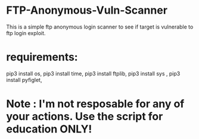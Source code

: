 # FTP-Anonymous-Vuln-Scanner
This is a simple ftp anonymous login scanner to see if target is vulnerable to ftp login exploit.
# requirements:
pip3 install os,
pip3 install time,
pip3 install ftplib,
pip3 install sys ,
pip3 install pyfiglet,

# Note : I'm not resposable for any of your actions. Use the script for education ONLY!
